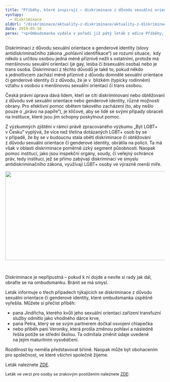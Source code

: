 ```yaml
---
title: "Příběhy, které inspirují – diskriminace z důvodu sexuální orientace a genderové identity"
vystupy:
  - diskriminace
oldUrl: "/diskriminace/aktuality-z-diskriminace/aktuality-z-diskriminace-2019/pribehy-ktere-inspiruji-diskriminace-z-duvodu-sexualni-orientace-a-genderove-identity/"
date: 2019-05-16
perex: "<p>Ombudsmanka vydala v pořadí již pátý leták z edice Příběhy, které inspirují, tentokrát na téma diskriminace z důvodu sexuální orientace a genderové identity. Jeho vydáním zároveň, mimo jiné, podporuje aktivity LGBT+ osob, spojené s Mezinárodním dnem proti homofobii, transfobii a bifobii, který připadá na 17. května. </p>"
---
```


<!-- imported from the old website -->

<p>Diskriminací z důvodu sexuální orientace a genderové identity (slovy antidiskriminačního zákona „pohlavní identifikace“) se rozumí situace,  kdy někdo s určitou osobou jedná méně příznivě nežli s ostatními, protože má menšinovou sexuální orientaci (je gay, lesba či bisexuální osoba) nebo je trans osoba. Diskriminací z těchto důvodů je také to, pokud někdo s jednotlivcem zachází méně příznivě z důvodu domnělé sexuální orientace či genderové identity či z důvodu, že je v  blízkém (typicky rodinném) vztahu s osobou s menšinovou sexuální orientací či trans osobou. </p> <p>Česká právní úprava dává lidem, kteří se cítí diskriminovaní nebo obtěžovaní z důvodu své sexuální orientace nebo genderové identity, různé možnosti obrany. Pro efektivní pomoc obětem takového zacházení (to, aby nešlo pouze o „právo na papíře“), je klíčové, aby se lidé se svými případy obraceli na instituce, které jsou jim schopny poskytnout pomoc. </p> <p>Z výzkumných zjištění v rámci právě zpracovaného výzkumu „Být LGBT+ v Česku“ vyplývá, že více než třetina dotázaných LGBT+ osob by se v případě, že by se v budoucnu stala obětí diskriminace či obtěžování z důvodu sexuální orientace či genderové identity, obrátila na policii. Ta má však v oblasti diskriminace poměrně úzký segment působnosti. Naopak pomoc institucí, jako jsou inspekční orgány, soudy, či veřejný ochránce práv, tedy institucí, jež se přímo zabývají diskriminací ve smyslu antidiskriminačního zákona, využívají LGBT+ osoby ve výrazně menší míře.</p><p><img src="https://www.ochrance.cz/uploads/RTEmagicC_Na_koho_by_se_obratili_diskriminovani_LGBT.png.png" width="523" height="281" alt="" /></p><br /> <p>Diskriminace je nepřípustná – pokud k ní dojde a nevíte si rady jak dál, obraťte se na ombudsmanku. Bránit se má smysl. </p> <p>Leták informuje o třech případech týkajících se diskriminace z důvodu sexuální orientace či genderové identity, které ombudsmanka úspěšně vyřešila. Můžete si přečíst příběh:</p> <p></p><ul><li>pana Jindřicha, kterého kvůli jeho sexuální orientaci zařízení transfuzní služby odmítlo jako vhodného dárce krve, </li><li>pana Petra, který se se svým partnerem dočkal osvojení chlapečka</li><li>nebo příběh paní Veroniky, která prošla změnou pohlaví a následně řešila potíže se střední školou. Ta odmítala změnit údaje uvedené na jejím maturitním vysvědčení.</li></ul><p></p>   <p>Rozdílnost by neměla představovat břímě. Naopak může být obohacením pro společnost, ve které všichni společně žijeme. </p> <p>Leták naleznete <a href="/uploads-import/Letaky/Diskriminace_sexualni-orientace-transgender.pdf" target="_blank">ZDE</a>.</p><p><span style="font-size: 12.8px;">Leták ve verzi pro osoby se zrakovým postižením naleznete <a href="/uploads-import/Letaky/Letak_-_Pribehy_ktere_inspiruji_-_diskriminace_z_duvodu_sexualni_orientace_-_verze_pro_osoby_se_zrakovym_postizenim.docx" target="_blank">ZDE</a>:</span></p><br />
